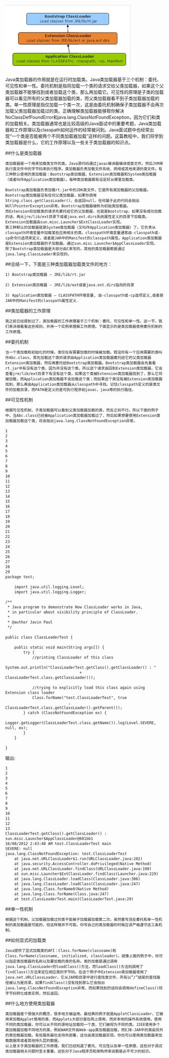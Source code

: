 ![类加载器](https://raw.githubusercontent.com/tsinghualiji/java/master/images/classloader.jpg)

Java类加载器的作用就是在运行时加载类。Java类加载器基于三个机制：委托、可见性和单一性。委托机制是指将加载一个类的请求交给父类加载器，如果这个父类加载器不能够找到或者加载这个类，那么再加载它。可见性的原理是子类的加载器可以看见所有的父类加载器加载的类，而父类加载器看不到子类加载器加载的类。单一性原理是指仅加载一个类一次，这是由委托机制确保子类加载器不会再次加载父类加载器加载过的类。正确理解类加载器能够帮你解决NoClassDefFoundError和java.lang.ClassNotFoundException，因为它们和类的加载相关。类加载器通常也是比较高级的Java面试中的重要考题，Java类加载器和工作原理以及classpath如何运作的经常被问到。Java面试题中也经常出现“一个类是否能被两个不同类加载器加载”这样的问题。这篇教程中，我们将学到类加载器是什么，它的工作原理以及一些关于类加载器的知识点。

##什么是类加载器

	类加载器是一个用来加载类文件的类。Java源代码通过javac编译器编译成类文件。然后JVM来执行类文件中的字节码来执行程序。类加载器负责加载文件系统、网络或其他来源的类文件。有三种默认使用的类加载器：Bootstrap类加载器、Extension类加载器和System类加载器（或者叫作Application类加载器）。每种类加载器都有设定好从哪里加载类。

	Bootstrap类加载器负责加载rt.jar中的JDK类文件，它是所有类加载器的父加载器。Bootstrap类加载器没有任何父类加载器，如果你调用String.class.getClassLoader()，会返回null，任何基于此的代码会抛出NUllPointerException异常。Bootstrap加载器被称为初始类加载器。
	而Extension将加载类的请求先委托给它的父加载器，也就是Bootstrap，如果没有成功加载的话，再从jre/lib/ext目录下或者java.ext.dirs系统属性定义的目录下加载类。Extension加载器由sun.misc.Launcher$ExtClassLoader实现。
	第三种默认的加载器就是System类加载器（又叫作Application类加载器）了。它负责从classpath环境变量中加载某些应用相关的类，classpath环境变量通常由-classpath或-cp命令行选项来定义，或者是JAR中的Manifest的classpath属性。Application类加载器是Extension类加载器的子加载器。通过sun.misc.Launcher$AppClassLoader实现。
	除了Bootstrap类加载器是大部分由C来写的，其他的类加载器都是通过java.lang.ClassLoader来实现的。

##总结一下，下面是三种类加载器加载类文件的地方：

	1) Bootstrap类加载器 – JRE/lib/rt.jar

	2) Extension类加载器 – JRE/lib/ext或者java.ext.dirs指向的目录

	3) Application类加载器 – CLASSPATH环境变量, 由-classpath或-cp选项定义,或者是JAR中的Manifest的classpath属性定义.


##类加载器的工作原理

	我之前已经提到过了，类加载器的工作原理基于三个机制：委托、可见性和单一性。这一节，我们来详细看看这些规则，并用一个实例来理解工作原理。下面显示的是类加载器使用委托机制的工作原理。

##委托机制

	当一个类加载和初始化的时候，类仅在有需要加载的时候被加载。假设你有一个应用需要的类叫作Abc.class，首先加载这个类的请求由Application类加载器委托给它的父类加载器Extension类加载器，然后再委托给Bootstrap类加载器。Bootstrap类加载器会先看看rt.jar中有没有这个类，因为并没有这个类，所以这个请求由回到Extension类加载器，它会查看jre/lib/ext目录下有没有这个类，如果这个类被Extension类加载器找到了，那么它将被加载，而Application类加载器不会加载这个类；而如果这个类没有被Extension类加载器找到，那么再由Application类加载器从classpath中寻找。记住classpath定义的是类文件的加载目录，而PATH是定义的是可执行程序如javac，java等的执行路径。


##可见性机制

	根据可见性机制，子类加载器可以看到父类加载器加载的类，而反之则不行。所以下面的例子中，当Abc.class已经被Application类加载器加载过了，然后如果想要使用Extension类加载器加载这个类，将会抛出java.lang.ClassNotFoundException异常。

	1
	2
	3
	4
	5
	6
	7
	8
	9
	10
	11
	12
	13
	14
	15
	16
	17
	18
	19
	20
	21
	22
	23
	24
	25
	26
	27
	28
	29
	package test;
	 
	    import java.util.logging.Level;
	    import java.util.logging.Logger;
 
    /**
     * Java program to demonstrate How ClassLoader works in Java,
     * in particular about visibility principle of ClassLoader.
     *
     * @author Javin Paul
     */
 
    public class ClassLoaderTest {
 
        public static void main(String args[]) {
            try {          
                //printing ClassLoader of this class
                System.out.println("ClassLoaderTest.getClass().getClassLoader() : "
                                     + ClassLoaderTest.class.getClassLoader());
 
                //trying to explicitly load this class again using Extension class loader
                Class.forName("test.ClassLoaderTest", true
                                ,  ClassLoaderTest.class.getClassLoader().getParent());
            } catch (ClassNotFoundException ex) {
                Logger.getLogger(ClassLoaderTest.class.getName()).log(Level.SEVERE, null, ex);
            }
        }
 
    }
输出:

	1
	2
	3
	4
	5
	6
	7
	8
	9
	10
	11
	12
	13
	ClassLoaderTest.getClass().getClassLoader() : sun.misc.Launcher$AppClassLoader@601bb1
	16/08/2012 2:43:48 AM test.ClassLoaderTest main
	SEVERE: null
	java.lang.ClassNotFoundException: test.ClassLoaderTest
        at java.net.URLClassLoader$1.run(URLClassLoader.java:202)
        at java.security.AccessController.doPrivileged(Native Method)
        at java.net.URLClassLoader.findClass(URLClassLoader.java:190)
        at sun.misc.Launcher$ExtClassLoader.findClass(Launcher.java:229)
        at java.lang.ClassLoader.loadClass(ClassLoader.java:306)
        at java.lang.ClassLoader.loadClass(ClassLoader.java:247)
        at java.lang.Class.forName0(Native Method)
        at java.lang.Class.forName(Class.java:247)
        at test.ClassLoaderTest.main(ClassLoaderTest.java:29)
##单一性机制

	根据这个机制，父加载器加载过的类不能被子加载器加载第二次。虽然重写违反委托和单一性机制的类加载器是可能的，但这样做并不可取。你写自己的类加载器的时候应该严格遵守这三条机制。

##如何显式的加载类

	Java提供了显式加载类的API：Class.forName(classname)和Class.forName(classname, initialized, classloader)。就像上面的例子中，你可以指定类加载器的名称以及要加载的类的名称。类的加载是通过调用java.lang.ClassLoader的loadClass()方法，而loadClass()方法则调用了findClass()方法来定位相应类的字节码。在这个例子中Extension类加载器使用了java.net.URLClassLoader，它从JAR和目录中进行查找类文件，所有以”/”结尾的查找路径被认为是目录。如果findClass()没有找到那么它会抛出java.lang.ClassNotFoundException异常，而如果找到的话则会调用defineClass()将字节码转化成类实例，然后返回。

##什么地方使用类加载器

	类加载器是个很强大的概念，很多地方被运用。最经典的例子就是AppletClassLoader，它被用来加载Applet使用的类，而Applets大部分是在网上使用，而非本地的操作系统使用。使用不同的类加载器，你可以从不同的源地址加载同一个类，它们被视为不同的类。J2EE使用多个类加载器加载不同地方的类，例如WAR文件由Web-app类加载器加载，而EJB-JAR中的类由另外的类加载器加载。有些服务器也支持热部署，这也由类加载器实现。你也可以使用类加载器来加载数据库或者其他持久层的数据。
	以上是关于类加载器的工作原理。我们已经知道了委托、可见性以及单一性原理，这些对于调试类加载器相关问题时至关重要。这些对于Java程序员和架构师来说都是必不可少的知识。